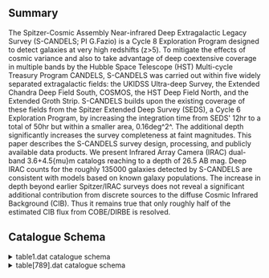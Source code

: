 ## Summary

The Spitzer-Cosmic Assembly Near-infrared Deep Extragalactic Legacy Survey (S-CANDELS; PI G.Fazio) is a Cycle 8 Exploration Program designed to detect galaxies at very high redshifts (z>5). To mitigate the effects of cosmic variance and also to take advantage of deep coextensive coverage in multiple bands by the Hubble Space Telescope (HST) Multi-cycle Treasury Program CANDELS, S-CANDELS was carried out within five widely separated extragalactic fields: the UKIDSS Ultra-deep Survey, the Extended Chandra Deep Field South, COSMOS, the HST Deep Field North, and the Extended Groth Strip. S-CANDELS builds upon the existing coverage of these fields from the Spitzer Extended Deep Survey (SEDS), a Cycle 6 Exploration Program, by increasing the integration time from SEDS' 12hr to a total of 50hr but within a smaller area, 0.16deg^2^. The additional depth significantly increases the survey completeness at faint magnitudes. This paper describes the S-CANDELS survey design, processing, and publicly available data products. We present Infrared Array Camera (IRAC) dual-band 3.6+4.5{mu}m catalogs reaching to a depth of 26.5 AB mag. Deep IRAC counts for the roughly 135000 galaxies detected by S-CANDELS are consistent with models based on known galaxy populations. The increase in depth beyond earlier Spitzer/IRAC surveys does not reveal a significant additional contribution from discrete sources to the diffuse Cosmic Infrared Background (CIB). Thus it remains true that only roughly half of the estimated CIB flux from COBE/DIRBE is resolved.

## Catalogue Schema

<details>
<summary>table1.dat catalogue schema</summary>

| Bytes   | Format   | Units         | Label    | Explanations                             |
|:--------|:---------|:--------------|:---------|:-----------------------------------------|
| 1- 6    | A6       | ---           | Field    | Field identifier                         |
| 8- 9    | I2       | h             | RAh      | Hour of right ascension (J2000)          |
| 11- 12  | I2       | min           | RAm      | Minute of right ascension (J2000)        |
| 14- 15  | I2       | s             | RAs      | Second of right ascension (J2000)        |
| 17      | A1       | ---           | DE-      | Sign of declination (J2000)              |
| 18- 19  | I2       | deg           | DEd      | Degree of declination (J2000)            |
| 21- 22  | I2       | arcmin        | DEm      | Arcminute of declination (J2000)         |
| 24- 25  | I2       | arcsec        | DEs      | Arcsecond of declination (J2000)         |
| 27- 31  | F5.3     | deg2          | A3.6     | [0.01/0.05] Field area observed in 3.6um |
| 33- 37  | F5.3     | deg2          | A4.5     | [0.02/0.06] Field area observed in 4.5um |
| 39- 43  | I5       | ---           | PID      | [8/80218] Spitzer program ID number      |
| 45- 55  | A11      | "YYYY/MMM/DD" | Date1    | First date of observation                |
| 57- 67  | A11      | "YYYY/MMM/DD" | Date2    | ? Second date of observation             |
| 69- 72  | I4       | ---           | BCD3.6   | [114/6840] 3.6um BCD used                |
| 74- 77  | I4       | ---           | BCD4.5   | [24/6840] 4.5um BCD used                 |
| 79      | A1       | ---           | n_BCD4.5 | [bc] Basic Calibrated Data (BCD) frames: |
| 81- 88  | A8       | ---           | Version  | Pipeline version                         |
</details>

<details>
<summary>table[789].dat catalogue schema</summary>

| Bytes   | Format   | Units     | Label      | Explanations                                                    |
|:--------|:---------|:----------|:-----------|:----------------------------------------------------------------|
| 1- 6    | A6       | ---       | Field      | Field identifier                                                |
| 8- 15   | A8       | ---       | ---        | [SCANDLES]                                                      |
| 17- 35  | A19      | ---       | SCANDELS   | S-CANDLES project identifier                                    |
| 37- 45  | F9.5     | deg       | RAdeg      | Right Ascension in decimal degrees (J2000)                      |
| 47- 55  | F9.5     | deg       | DEdeg      | Declination in decimal degrees (J2000)                          |
| 57- 61  | F5.2     | mag       | [3.6]psf   | [11.1/27.4] Spitzer/IRAC 3.6um PSF-fitted AB                    |
| 63- 68  | F6.2     | mag       | [3.6]2.4   | ?=-99 Spitzer/IRAC 3.6{mu}m 2.4" diameter                       |
| 70- 75  | F6.2     | mag       | [3.6]3.6   | ?=-99 Spitzer/IRAC 3.6{mu}m 3.6" diameter                       |
| 77- 82  | F6.2     | mag       | [3.6]4.8   | ?=-99 Spitzer/IRAC 3.6{mu}m 4.8" diameter                       |
| 84- 89  | F6.2     | mag       | [3.6]6.0   | ?=-99 Spitzer/IRAC 3.6{mu}m 6.0" diameter                       |
| 91- 96  | F6.2     | mag       | [3.6]7.2   | ?=-99 Spitzer/IRAC 3.6{mu}m 7.2" diameter                       |
| 98-103  | F6.2     | mag       | [3.6]12    | ?=-99 Spitzer/IRAC 3.6{mu}m 12.0" diameter                      |
| 105-108 | F4.2     | mag       | e_[3.6]2.4 | [0.03/0.4] Error in [3.6]2.4                                    |
| 110-113 | F4.2     | mag       | B3.6       | [0/0.4] Photometric bias already applied to                     |
| 6       | aperture | magnitude | 115-118    | I4    hs      C3.6      [0/4580] Depth of 3.6{mu}m coverage (1) |
| 120-124 | F5.2     | mag       | [4.5]psf   | [11.6/27.1] Spitzer/IRAC 4.5um PSF-fitted AB                    |
| 126-131 | F6.2     | mag       | [4.5]2.4   | ?=-99 Spitzer/IRAC 4.5{mu}m 2.4" diameter                       |
| 133-138 | F6.2     | mag       | [4.5]3.6   | ?=-99 Spitzer/IRAC 4.5{mu}m 3.6" diameter                       |
| 140-145 | F6.2     | mag       | [4.5]4.8   | ?=-99 Spitzer/IRAC 4.5{mu}m 4.8" diameter                       |
| 147-152 | F6.2     | mag       | [4.5]6.0   | ?=-99 Spitzer/IRAC 4.5{mu}m 6.0" diameter                       |
| 154-159 | F6.2     | mag       | [4.5]7.2   | ?=-99 Spitzer/IRAC 4.5{mu}m 7.2" diameter                       |
| 161-166 | F6.2     | mag       | [4.5]12    | ?=-99 Spitzer/IRAC 4.5{mu}m 12.0" diameter                      |
| 168-171 | F4.2     | mag       | e_[4.5]2.4 | [0.03/0.4] Error in [4.5]2.4                                    |
| 173-176 | F4.2     | mag       | B4.5       | [0/0.4] Photometric bias already applied to                     |
| 5       | aperture | magnitude | 178-181    | I4    hs      C4.5      [0/4248] Depth of 4.5{mu}m coverage (2) |

**Note**: Version 2, generated May 22nd, 2015.
Note (2): In units of 100s exposures at the position of this source.

</details>
